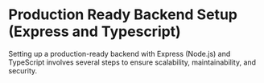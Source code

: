 # Production Ready Backend Setup (Express and Typescript)

Setting up a production-ready backend with Express (Node.js) and TypeScript involves several steps to ensure scalability, maintainability, and security.